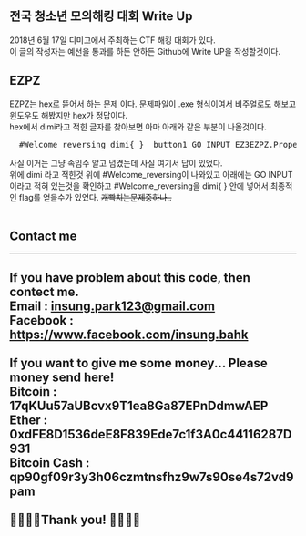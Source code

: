 ## 전국 청소년 모의해킹 대회 Write Up 
2018년 6월 17일 디미고에서 주최하는 CTF 해킹 대회가 있다. </br>
이 글의 작성자는 예선을 통과를 하든 안하든 Github에 Write UP을 작성할것이다. 

## EZPZ
EZPZ는 hex로 뜯어서 하는 문제 이다. 문제파일이 .exe 형식이여서 비주얼로도 해보고 윈도우도 해봤지만 hex가 정답이다. </br>
hex에서 dimi라고 적힌 글자를 찾아보면 아마 아래와 같은 부분이 나올것이다. </br>
<pre>
  #Welcome_reversing dimi{ }  button1 GO INPUT EZ3EZPZ.Properties.Resources
</pre>
사실 이거는 그냥 속임수 알고 넘겼는데 사실 여기서 답이 있었다. </br>
위에 dimi 라고 적힌것 위에 #Welcome_reversing이 나와있고 아래에는 GO INPUT 이라고 적혀 있는것을 확인하고 #Welcome_reversing을 dimi{ } 안에 넣어서 최종적인 flag를 얻을수가 있었다. ~~개빡치는문제중하나..~~ </br>
</br>

## Contact me
----------------------------------------
If you have problem about this code, then contect me. </br>
Email : insung.park123@gmail.com </br>
Facebook : https://www.facebook.com/insung.bahk </br>
</br>
If you want to give me some money... Please money send here! </br>
Bitcoin : 17qKUu57aUBcvx9T1ea8Ga87EPnDdmwAEP </br>
Ether : 0xdFE8D1536deE8F839Ede7c1f3A0c44116287D931  
Bitcoin Cash : qp90gf09r3y3h06czmtnsfhz9w7s90se4s72vd9pam </br> 
</br>
🙇‍♀️👾🤩Thank you! 🤩👾🙇‍♂️ 
----------------------------------------
